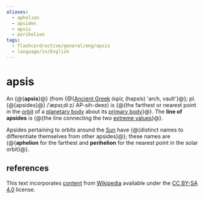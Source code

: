 ```yaml
---
aliases:
  - aphelion
  - apsides
  - apsis
  - perihelion
tags:
  - flashcard/active/general/eng/apsis
  - language/in/English
---
```


# apsis

An {@{__apsis__}@} (from {@{[Ancient Greek](Ancient%20Greek.md) ἁψίς (hapsís) 'arch, vault'}@}; pl. {@{apsides}@} /ˈæpsɪˌdiːz/ AP-sih-deez) is {@{the farthest or nearest point in the [orbit](orbit.md) of a [planetary body](planetary-mass%20object.md) about its [primary body](primary%20body.md)}@}. The __line of apsides__ is {@{the line connecting the two [extreme values](maximum%20and%20minimum.md)}@}. <!--SR:!2025-05-25,239,330!2025-05-18,235,330!2025-07-09,274,330!2025-02-26,157,310!2025-06-26,261,330-->

Apsides pertaining to orbits around the [Sun](Sun.md) have {@{distinct names to differentiate themselves from other apsides}@}; these names are {@{__aphelion__ for the farthest and __perihelion__ for the nearest point in the solar orbit}@}. <!--SR:!2025-10-11,301,290!2025-03-29,157,250-->

## references

This text incorporates [content](https://en.wikipedia.org/wiki/apsis) from [Wikipedia](Wikipedia.md) available under the [CC BY-SA 4.0](https://creativecommons.org/licenses/by-sa/4.0/) license.
